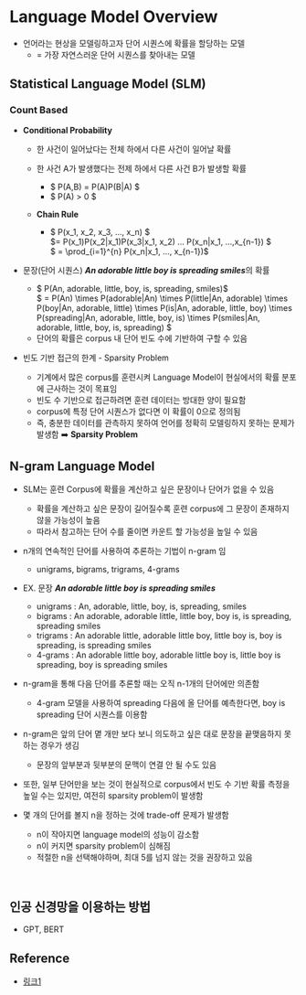 # Language Model Overview

- 언어라는 현상을 모델링하고자 단어 시퀀스에 확률을 할당하는 모델
    - = 가장 자연스러운 단어 시퀀스를 찾아내는 모델

## Statistical Language Model (SLM)

### Count Based

- **Conditional Probability**

    - 한 사건이 일어났다는 전체 하에서 다른 사건이 일어날 확률

    - 한 사건 A가 발생했다는 전제 하에서 다른 사건 B가 발생할 확률
        - $ P(A,B) = P(A)P(B|A) $
        - $ P(A) > 0 $

    - **Chain Rule**
        - $ P(x_1, x_2, x_3, ..., x_n) $ <br> $= P(x_1)P(x_2|x_1)P(x_3|x_1, x_2) ... P(x_n|x_1, ...,x_{n-1}) $ <br> $ = \prod_{i=1}^{n} P(x_n|x_1, ..., x_{n-1})$

- 문장(단어 시퀀스) ***An adorable little boy is spreading smiles***의 확률 <br>
    - $ P(An, adorable, little, boy, is, spreading, smiles)$ <br>$ = P(An) \times P(adorable|An) \times P(little|An, adorable) \times P(boy|An, adorable, little) \times P(is|An, adorable, little, boy) \times P(spreading|An, adorable, little, boy, is) \times P(smiles|An, adorable, little, boy, is, spreading) $
    - 단어의 확률은 corpus 내 단어 빈도 수에 기반하여 구할 수 있음

- 빈도 기반 접근의 한계 - Sparsity Problem

    - 기계에서 많은 corpus를 훈련시켜 Language Model이 현실에서의 확률 분포에 근사하는 것이 목표임
    - 빈도 수 기반으로 접근하려면 훈련 데이터는 방대한 양이 필요함
    - corpus에 특정 단어 시퀀스가 없다면 이 확률이 0으로 정의됨
    - 즉, 충분한 데이터를 관측하지 못하여 언어를 정확히 모델링하지 못하는 문제가 발생함 ➡️ **Sparsity Problem**

## N-gram Language Model

- SLM는 훈련 Corpus에 확률을 계산하고 싶은 문장이나 단어가 없을 수 있음
    - 확률을 계산하고 싶은 문장이 길어질수록 훈련 corpus에 그 문장이 존재하지 않을 가능성이 높음
    - 따라서 참고하는 단어 수를 줄이면 카운트 할 가능성을 높일 수 있음

- n개의 연속적인 단어를 사용하여 추론하는 기법이 n-gram 임
    - unigrams, bigrams, trigrams, 4-grams

- EX. 문장 ***An adorable little boy is spreading smiles***
    - unigrams : An, adorable, little, boy, is, spreading, smiles
    - bigrams : An adorable, adorable little, little boy, boy is, is spreading, spreading smiles
    - trigrams : An adorable little, adorable little boy, little boy is, boy is spreading, is spreading smiles
    - 4-grams : An adorable little boy, adorable little boy is, little boy is spreading, boy is spreading smiles

- n-gram을 통해 다음 단어를 추론할 때는 오직 n-1개의 단어에만 의존함
    - 4-gram 모델을 사용하여 spreading 다음에 올 단어를 예측한다면, boy is spreading 단어 시퀀스를 이용함

- n-gram은 앞의 단어 몉 개만 보다 보니 의도하고 싶은 대로 문장을 끝맺음하지 못하는 경우가 생김
    - 문장의 앞부분과 뒷부분의 문맥이 연결 안 될 수도 있음

- 또한, 일부 단어만을 보는 것이 현실적으로 corpus에서 빈도 수 기반 확률 측정을 높일 수는 있지만, 여전히 sparsity problem이 발생함

- 몇 개의 단어를 볼지 n을 정하는 것에 trade-off 문제가 발생함
    - n이 작아지면 language model의 성능이 감소함
    - n이 커지면 sparsity problem이 심해짐
    - 적절한 n을 선택해야하며, 최대 5를 넘지 않는 것을 권장하고 있음

<br>

## 인공 신경망을 이용하는 방법

-  GPT, BERT


## Reference

- [링크1](https://blog.naver.com/mykepzzang/220834864348)